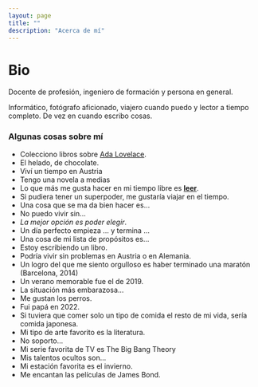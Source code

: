 ```yaml
---
layout: page
title: ""
description: "Acerca de mí"
---
```


# Bio

Docente de profesión, ingeniero de formación y persona en general.

Informático, fotógrafo aficionado, viajero cuando puedo y lector a tiempo completo. De vez en cuando escribo cosas.

### Algunas cosas sobre mí
- Colecciono libros sobre [Ada Lovelace](https://es.wikipedia.org/wiki/Ada_Lovelace).
- El helado, de chocolate.
- Viví un tiempo en Austria
- Tengo una novela a medias
- Lo que más me gusta hacer en mi tiempo libre es [**leer**]().
- Si pudiera tener un superpoder, me gustaría viajar en el tiempo.
- Una cosa que se ma da bien hacer es...
- No puedo vivir sin...
- *La mejor opción es poder elegir*.
- Un día perfecto empieza ... y termina ...
- Una cosa de mi lista de propósitos es...
- Estoy escribiendo un libro.
- Podría vivir sin problemas en Austria o en Alemania.
- Un logro del que me siento orgulloso es haber terminado una maratón (Barcelona, 2014)
- Un verano memorable fue el de 2019.
- La situación más embarazosa...
- Me gustan los perros.
- Fui papá en 2022.
- Si tuviera que comer solo un tipo de comida el resto de mi vida, sería comida japonesa.
- Mi tipo de arte favorito es la literatura.
- No soporto...
- Mi serie favorita de TV es The Big Bang Theory
- Mis talentos ocultos son...
- Mi estación favorita es el invierno.
- Me encantan las películas de James Bond.


<!--
https://liveboldandbloom.com/10/relationships/fun-facts-about-yourself
-->
